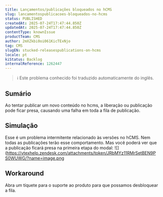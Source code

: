 ```yaml
---
title: Lançamentos/publicações bloqueados no hCMS
slug: lancamentospublicacoes-bloqueados-no-hcms
status: PUBLISHED
createdAt: 2025-07-24T17:47:44.850Z
updatedAt: 2025-07-24T17:47:44.850Z
contentType: knownIssue
productTeam: CMS
author: 2mXZkbi0oi061KicTExNjo
tag: CMS
slugEN: stucked-releasespublications-on-hcms
locale: pt
kiStatus: Backlog
internalReference: 1262447
---
```


>ℹ️ Este problema conhecido foi traduzido automaticamente do inglês.

## Sumário


Ao tentar publicar um novo conteúdo no hcms, a liberação ou publicação pode ficar presa, causando uma falha em toda a fila de publicação.
## Simulação


Esse é um problema intermitente relacionado às versões no hCMS. Nem todas as publicações terão esse comportamento. Mas você poderá ver que a publicação ficará presa na primeira etapa do modal:
 ![](https://vtexhelp.zendesk.com/attachments/token/JRbMYz11RMrSetBEN9PS0WUWG/?name=image.png
## Workaround


Abra um tíquete para o suporte ao produto para que possamos desbloquear a fila.



